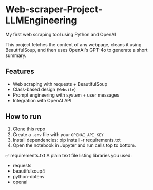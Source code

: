 # Web-scraper-Project-LLMEngineering
My first web scraping tool using Python and OpenAI

This project fetches the content of any webpage, cleans it using BeautifulSoup, 
and then uses OpenAI's GPT-4o to generate a short summary.

## Features
- Web scraping with requests + BeautifulSoup
- Class-based design (`Website`)
- Prompt engineering with system + user messages
- Integration with OpenAI API

## How to run
1. Clone this repo
2. Create a `.env` file with your `OPENAI_API_KEY`
3. Install dependencies:
   pip install -r requirements.txt
4. Open the notebook in Jupyter and run cells top to bottom.

✅ requirements.txt
A plain text file listing libraries you used:
- requests
- beautifulsoup4
- python-dotenv
- openai

